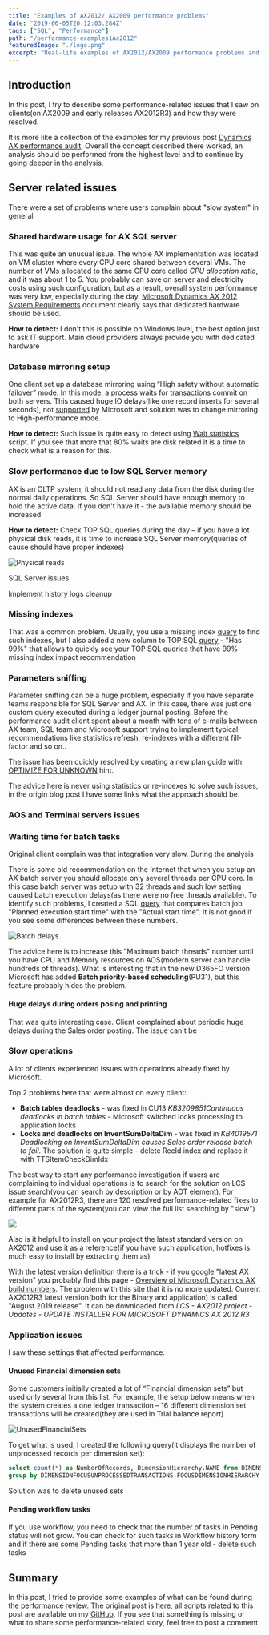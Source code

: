 ```yaml
---
title: "Examples of AX2012/ AX2009 performance problems"
date: "2019-06-05T20:12:03.284Z"
tags: ["SQL", "Performance"]
path: "/performance-examples1Ax2012"
featuredImage: "./logo.png"
excerpt: "Real-life examples of AX2012/AX2009 performance problems and solutions for them"
---
```


## Introduction

In this post, I try to describe some performance-related issues that I saw on clients(on AX2009 and early releases AX2012R3) and how they were resolved. 

It is more like a collection of the examples for my previous post [Dynamics AX performance audit](https://denistrunin.com/performance-audit/). Overall the concept described there worked, an analysis should be performed from the highest level and to continue by going deeper in the analysis.

## Server related issues

There were a set of problems where users complain about "slow system" in general

### Shared hardware usage for AX SQL server 

This was quite an unusual issue. The whole AX implementation was located on VM cluster where every CPU core shared between several VMs. The number of VMs allocated to the same CPU core called *CPU allocation ratio*, and it was about 1 to 5. You probably can save on server and electricity costs using such configuration, but as a result, overall system performance was very low, especially during the day. [Microsoft Dynamics AX 2012 System Requirements](https://www.microsoft.com/en-au/download/details.aspx?id=11094) document clearly says that dedicated hardware should be used.

**How to detect:** I don't this is possible on Windows level, the best option just to ask IT support. Main cloud providers always provide you with dedicated hardware

### Database mirroring setup

One client set up a database mirroring using “High safety without automatic failover” mode. In this mode, a process waits for transactions commit on both servers. This caused huge IO delays(like one record inserts for several seconds), not [supported](https://docs.microsoft.com/en-us/dynamicsax-2012/appuser-itpro/sql-server-topology-recommendations-for-availability-and-performance) by Microsoft and solution was to change mirroring to High-performance mode.

**How to detect:** Such issue is quite easy to detect using [Wait statistics](https://github.com/TrudAX/TRUDScripts/blob/master/Performance/AX%20Technical%20Audit.md#wait-statistics) script. If you see that more that 80% waits are disk related it is a time to check what is a reason for this.

### Slow performance due to low SQL Server memory

AX is an OLTP system; it should not read any data from the disk during the normal daily operations. So SQL Server should have enough memory to hold the active data. If you don't have it - the available memory should be increased

**How to detect:** Check TOP SQL queries during the day – if you have a lot physical disk reads, it is time to increase SQL Server memory(queries of cause should have proper indexes)

![Physical reads](PhysicalReads.png)




SQL Server issues



Implement history logs cleanup

### Missing indexes

That was a common problem. Usually, you use a missing index [query](https://github.com/TrudAX/TRUDScripts/blob/master/Performance/AX%20Technical%20Audit.md#missing-indexes) to find such indexes, but I also added a new column to TOP SQL [query](https://github.com/TrudAX/TRUDScripts/blob/master/Performance/AX%20Technical%20Audit.md#get-top-sql) - "Has 99%" that allows to quickly see your TOP SQL queries that have 99% missing index impact recommendation



### Parameters sniffing

Parameter sniffing can be a huge problem, especially if you have separate teams responsible for SQL Server and AX. In this case, there was just one custom query executed during a ledger journal posting. Before the performance audit client spent about a month with tons of e-mails between AX team, SQL team and Microsoft support trying to implement typical recommendations like statistics refresh, re-indexes with a different fill-factor and so on..

The issue has been quickly resolved by creating a new plan guide with [OPTIMIZE FOR UNKNOWN](https://github.com/TrudAX/TRUDScripts/blob/master/Performance/AX%20Technical%20Audit.md#create-a-plan-guide) hint.

The advice here is never using statistics or re-indexes to solve such issues, in the origin blog post I have some links what the approach should be.



### AOS and Terminal servers issues



### Waiting time for batch tasks

Original client complain was that integration very slow. During the analysis  

There is some old recommendation on the Internet that when you setup an AX batch server you should allocate only several threads per CPU core. In this case batch server was setup with 32 threads and such low setting caused batch execution delays(as there were no free threads available). To identify such problems, I created a SQL [query](https://github.com/TrudAX/TRUDScripts/blob/master/Performance/Jobs/DelayedBatchTasks.txt ) that compares batch job "Planned execution start time" with the "Actual start time". It is not good if you see some differences between these numbers. 

![Batch delays](BatchDelays.png)

The advice here is to increase this "Maximum batch threads" number until you have CPU and Memory resources on AOS(modern server can handle hundreds of threads). What is interesting that in the new D365FO version Microsoft has added **Batch priority-based scheduling**(PU31), but this feature probably hides the problem.



#### Huge delays during orders posing and printing

That was quite interesting case. Client complained about periodic huge delays during the Sales order posting. The issue can't be 



### Slow operations

A lot of clients experienced issues with operations already fixed by Microsoft.

Top 2 problems here that were almost on every client: 

- **Batch tables deadlocks** - was fixed in CU13 *KB3209851Continuous deadlocks in batch tables* - Microsoft switched locks processing to application locks
- **Locks and deadlocks on InventSumDeltaDim** - was fixed in *KB4019571 Deadlocking on InventSumDeltaDim causes Sales order release batch to fail*. The solution is quite simple - delete RecId index and replace it with TTSItemCheckDimIdx

The best way to start any performance investigation if users are complaining to individual operations is to search for the solution on LCS issue search(you can search by description or by AOT element). For example for AX2012R3, there are 120 resolved performance-related fixes to different parts of the system(you can view the full list searching by "slow")

![](SlowLCS.png)

Also is it helpful to install on your project the latest standard version on AX2012 and use it as a reference(if you have such application, hotfixes is much easy to install by extracting them as)

With the latest version definition there is a trick - if you google "latest AX version" you probably find this page - [Overview of Microsoft Dynamics AX build numbers](https://cloudblogs.microsoft.com/dynamics365/no-audience/2012/03/29/overview-of-microsoft-dynamics-ax-build-numbers/). The problem with this site that it is no more updated. Current AX2012R3 latest version(both for the Binary and application) is called "August 2019 release". It can be downloaded from *LCS - AX2012 project - Updates -  UPDATE INSTALLER FOR MICROSOFT DYNAMICS AX 2012 R3*



### Application issues

I saw these settings that affected performance:

#### Unused Financial dimension sets

Some customers initially created a lot of “Financial dimension sets” but used only several from this list. For example, the setup below means when the system creates a one ledger transaction – 16 different dimension set transactions will be created(they are used in Trial balance report)  

![UnusedFinancialSets](UnusedFinancialSets.png)

To get what is used, I created the following query(it displays the number of unprocessed records per dimension set):

```sql
select count(*) as NumberOfRecords, DimensionHierarchy.NAME from DIMENSIONFOCUSUNPROCESSEDTRANSACTIONS join DimensionHierarchy on DIMENSIONFOCUSUNPROCESSEDTRANSACTIONS.FOCUSDIMENSIONHIERARCHY = DimensionHierarchy.RECID
group by DIMENSIONFOCUSUNPROCESSEDTRANSACTIONS.FOCUSDIMENSIONHIERARCHY, DimensionHierarchy.NAME
```

Solution was to delete unused sets

#### Pending workflow tasks 

If you use workflow, you need to check that the number of tasks in Pending status will not grow. You can check for such tasks in Workflow history form and if there are some Pending tasks that more than 1 year old - delete such tasks  

## Summary

In this post, I tried to provide some examples of what can be found during the performance review. The original post is [here](https://denistrunin.com/performance-audit/), all scripts related to this post are available on my [GitHub](https://github.com/TrudAX/TRUDScripts/blob/master/Performance/AX%20Technical%20Audit.md). If you see that something is missing or what to share some performance-related story, feel free to post a comment.
